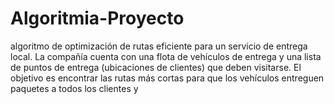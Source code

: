 # Algoritmia-Proyecto
algoritmo de optimización de rutas eficiente para un servicio de entrega local. La compañía cuenta con una flota de vehículos de entrega y una lista de puntos de entrega (ubicaciones de clientes) que deben visitarse. El objetivo es encontrar las rutas más cortas para que los vehículos entreguen paquetes a todos los clientes y
